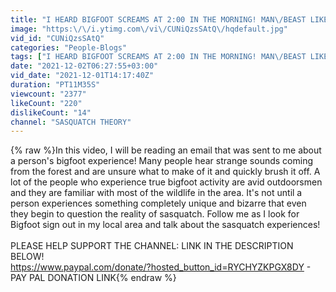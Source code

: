 ```yaml
---
title: "I HEARD BIGFOOT SCREAMS AT 2:00 IN THE MORNING! MAN\/BEAST LIKE VOCALIZATIONS HEARD!"
image: "https:\/\/i.ytimg.com\/vi\/CUNiQzsSAtQ\/hqdefault.jpg"
vid_id: "CUNiQzsSAtQ"
categories: "People-Blogs"
tags: ["I HEARD BIGFOOT SCREAMS AT 2:00 IN THE MORNING! MAN\/BEAST LIKE VOCALIZATIONS HEARD!","Bigfoot","Sasquatch"]
date: "2021-12-02T06:27:55+03:00"
vid_date: "2021-12-01T14:17:40Z"
duration: "PT11M35S"
viewcount: "2377"
likeCount: "220"
dislikeCount: "14"
channel: "SASQUATCH THEORY"
---
```

{% raw %}In this video, I will be reading an email that was sent to me about a person's bigfoot experience! Many people hear strange sounds coming from the forest and are unsure what to make of it and quickly brush it off. A lot of the people who experience true bigfoot activity are avid outdoorsmen and they are familiar with most of the wildlife in the area. It's not until a person experiences something completely unique and bizarre that even they begin to question the reality of sasquatch. Follow me as I look for Bigfoot sign out in my local area and talk about the sasquatch experiences!<br /> <br />PLEASE HELP SUPPORT THE CHANNEL: LINK IN THE DESCRIPTION BELOW!<br /><a rel="nofollow" target="blank" href="https://www.paypal.com/donate/?hosted_button_id=RYCHYZKPGX8DY">https://www.paypal.com/donate/?hosted_button_id=RYCHYZKPGX8DY</a>  - PAY PAL DONATION LINK{% endraw %}

